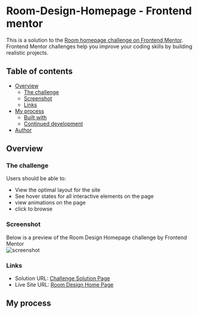 # Room-Design-Homepage - Frontend mentor
This is a solution to the [Room homepage challenge on Frontend Mentor](https://www.frontendmentor.io/challenges/room-homepage-BtdBY_ENq).
Frontend Mentor challenges help you improve your coding skills by building realistic projects.

## Table of contents

- [Overview](#overview)
  - [The challenge](#the-challenge)
  - [Screenshot](#screenshot)
  - [Links](#links)
- [My process](#my-process)
  - [Built with](#built-with)
  - [Continued development](#continued-development)
- [Author](#author)

## Overview

### The challenge

Users should be able to:

- View the optimal layout for the site
- See hover states for all interactive elements on the page
- view animations on the page
- click to browse 

### Screenshot

Below is a preview of the Room Design Homepage challenge by Frontend Mentor <br />
![screenshot](./assets/image/Preview.jpg?raw=true "Preview Image")

### Links


- Solution URL: [Challenge Solution Page]()
- Live Site URL: [Room Design Home Page]()

## My process
